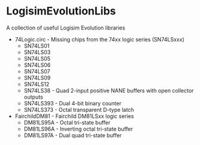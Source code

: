 # LogisimEvolutionLibs
A collection of useful Logisim Evolution libraries

* 74Logic.circ - Missing chips from the 74xx logic series (SN74LSxxx)
  - SN74LS01
  - SN74LS03
  - SN74LS05
  - SN74LS06
  - SN74LS07
  - SN74LS09
  - SN74LS12
  - SN74LS38 - Quad 2-input positive NANE buffers with open collector outputs
  - SN74LS393 - Dual 4-bit binary counter
  - SN74LS373 - Octal transparent D-type latch
* FairchildDM81 - Fairchild DM81LSxx logic series
  - DM81LS95A - Octal tri-state buffer
  - DM81LS96A - Inverting octal tri-state buffer
  - DM81LS97A - Dual quad tri-state buffer
